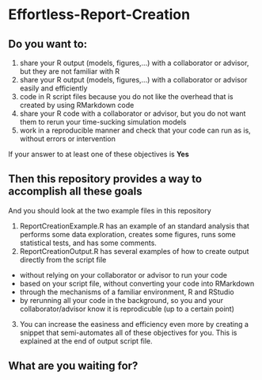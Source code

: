 # Effortless-Report-Creation

## Do you want to:
1. share your R output (models, figures,...) with a collaborator or advisor, but they are not familiar with R
2. share your R output (models, figures,...) with a collaborator or advisor easily and efficiently
3. code in R script files because you do not like the overhead that is created by using RMarkdown code 
4. share your R code with a collaborator or advisor, but you do not want them to rerun your time-sucking simulation models
5. work in a reproducible manner and check that your code can run as is, without errors or intervention

If your answer to at least one of these objectives is **Yes**

## Then this repository provides a way to accomplish all these goals
And you should look at the two example files in this repository
1. ReportCreationExample.R has an example of an standard analysis that performs some data exploration, creates some figures, runs some statistical tests, and has some comments.
2. ReportCreationOutput.R has several examples of how to create output directly from the script file
  - without relying on your collaborator or advisor to run your code
  - based on your script file, without converting your code into RMarkdown
  - through the mechanisms of a familiar environment, R and RStudio
  - by rerunning all your code in the background, so you and your collaborator/advisor know it is reprodicuble (up to a certain point)
3. You can increase the easiness and efficiency even more by creating a snippet that semi-automates all of these objectives for you. This is explained at the end of output script file.

## What are you waiting for?
